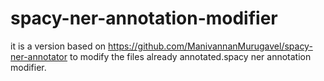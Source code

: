 # spacy-ner-annotation-modifier
it is a version based on https://github.com/ManivannanMurugavel/spacy-ner-annotator to modify the files already annotated.spacy ner annotation modifier.

